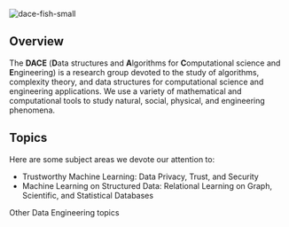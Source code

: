 ![dace-fish-small](https://github.com/dace-group/dace-group.github.io/assets/928460/362ced39-dc59-42d1-93e9-2d4ee8daf6f1)

## Overview

The **DACE** (**D**ata structures and **A**lgorithms for **C**omputational science and **E**ngineering) is a research group devoted to the study of algorithms, complexity theory, and data structures for computational science and engineering applications. We use a variety of mathematical and computational tools to study natural, social, physical, and engineering phenomena.

## Topics

Here are some subject areas we devote our attention to:
* Trustworthy Machine Learning: Data Privacy, Trust, and Security
* Machine Learning on Structured Data: Relational Learning on Graph, Scientific, and Statistical Databases

Other Data Engineering topics


